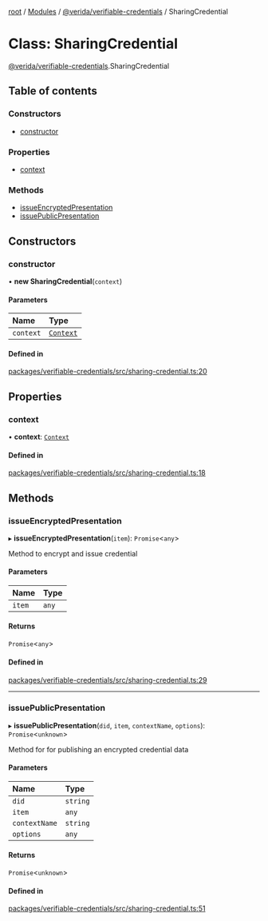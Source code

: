 [root](../README.md) / [Modules](../modules.md) / [@verida/verifiable-credentials](../modules/verida_verifiable_credentials.md) / SharingCredential

# Class: SharingCredential

[@verida/verifiable-credentials](../modules/verida_verifiable_credentials.md).SharingCredential

## Table of contents

### Constructors

- [constructor](verida_verifiable_credentials.SharingCredential.md#constructor)

### Properties

- [context](verida_verifiable_credentials.SharingCredential.md#context)

### Methods

- [issueEncryptedPresentation](verida_verifiable_credentials.SharingCredential.md#issueencryptedpresentation)
- [issuePublicPresentation](verida_verifiable_credentials.SharingCredential.md#issuepublicpresentation)

## Constructors

### constructor

• **new SharingCredential**(`context`)

#### Parameters

| Name | Type |
| :------ | :------ |
| `context` | [`Context`](verida_verifiable_credentials._internal_.Context.md) |

#### Defined in

[packages/verifiable-credentials/src/sharing-credential.ts:20](https://github.com/verida/verida-js/blob/039856c/packages/verifiable-credentials/src/sharing-credential.ts#L20)

## Properties

### context

• **context**: [`Context`](verida_verifiable_credentials._internal_.Context.md)

#### Defined in

[packages/verifiable-credentials/src/sharing-credential.ts:18](https://github.com/verida/verida-js/blob/039856c/packages/verifiable-credentials/src/sharing-credential.ts#L18)

## Methods

### issueEncryptedPresentation

▸ **issueEncryptedPresentation**(`item`): `Promise`<`any`\>

Method to encrypt and issue credential

#### Parameters

| Name | Type |
| :------ | :------ |
| `item` | `any` |

#### Returns

`Promise`<`any`\>

#### Defined in

[packages/verifiable-credentials/src/sharing-credential.ts:29](https://github.com/verida/verida-js/blob/039856c/packages/verifiable-credentials/src/sharing-credential.ts#L29)

___

### issuePublicPresentation

▸ **issuePublicPresentation**(`did`, `item`, `contextName`, `options`): `Promise`<`unknown`\>

 Method for for publishing an encrypted credential data

#### Parameters

| Name | Type |
| :------ | :------ |
| `did` | `string` |
| `item` | `any` |
| `contextName` | `string` |
| `options` | `any` |

#### Returns

`Promise`<`unknown`\>

#### Defined in

[packages/verifiable-credentials/src/sharing-credential.ts:51](https://github.com/verida/verida-js/blob/039856c/packages/verifiable-credentials/src/sharing-credential.ts#L51)
